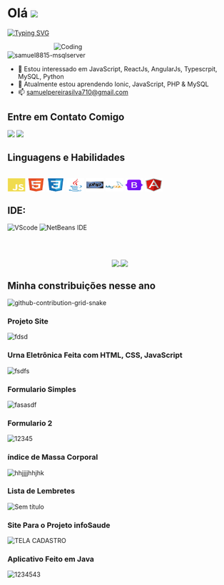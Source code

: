 # Olá <img src="https://camo.githubusercontent.com/e8e7b06ecf583bc040eb60e44eb5b8e0ecc5421320a92929ce21522dbc34c891/68747470733a2f2f6d656469612e67697068792e636f6d2f6d656469612f6876524a434c467a6361737252346961377a2f67697068792e676966" width="50">

[![Typing SVG](https://readme-typing-svg.herokuapp.com?font=Mouse+Memoirs&size=65&pause=500&color=06CD9C&vCenter=true&width=600&height=70&lines=Eu+sou+Samuel+Pereira+da+Silva;Desenvolvedor+Junior)](https://git.io/typing-svg)


<img align="right" alt="Coding" width="400" src="https://media.giphy.com/media/qgQUggAC3Pfv687qPC/giphy.gif"><br />
<img align="center" alt="samuel8815-msqlserver"  src="https://komarev.com/ghpvc/?username=samuel8815&style=flat-square">

- 👀 Estou interessado em JavaScript, ReactJs, AngularJs, Typescrpit,  MySQL, Python
- 🌱 Atualmente estou aprendendo Ionic, JavaScript, PHP & MySQL
- 📫 samuelpereirasilva710@gmail.com


## Entre em Contato Comigo



  <a href = "mailto:denilsondosantos64@gmail.com"><img src="https://img.shields.io/badge/-Gmail-%23333?style=for-the-badge&logo=gmail&logoColor=white" target="_blank"></a>
  <a href="https://www.linkedin.com/in/denilson-dos-santos-da-silva-b30851216//" target="_blank"><img src="https://img.shields.io/badge/-LinkedIn-%230077B5?style=for-the-badge&logo=linkedin&logoColor=white" target="_blank"></a>


## Linguagens e Habilidades 



<div style="display: inline_block"><br>
<img align="center" alt="samuel" height="30" width="40" src="https://raw.githubusercontent.com/devicons/devicon/master/icons/javascript/javascript-plain.svg">
<img align="center" alt="samuel" height="30" width="40" src="https://raw.githubusercontent.com/devicons/devicon/master/icons/html5/html5-original.svg"> 
<img align="center" alt="samuel" height="30" width="40" src="https://raw.githubusercontent.com/devicons/devicon/master/icons/css3/css3-original.svg">
<img align="center" alt="samuel" height="30" width="40" src="https://raw.githubusercontent.com/devicons/devicon/master/icons/java/java-original.svg">
<img align="center" alt="samuel" height="30" width="40" src="https://raw.githubusercontent.com/devicons/devicon/master/icons/php/php-original.svg">
<img align="center" alt="samuel" height="30" width="40" src="https://raw.githubusercontent.com/devicons/devicon/master/icons/mysql/mysql-original-wordmark.svg">    
<img align="center" alt="samuel" height="30" width="40" src="https://raw.githubusercontent.com/devicons/devicon/master/icons/bootstrap/bootstrap-original.svg">
<img align="center" alt="samuel" height="30" width="40" 
src="https://github.com/devicons/devicon/blob/master/icons/angularjs/angularjs-original.svg">

<br/>



  
##  IDE:

 
  ![ VScode ](https://img.shields.io/badge/Visual_Studio_Code-0078D4?style=for-the-badge&logo=visual%20studio%20code&logoColor=white)
  ![NetBeans IDE](https://img.shields.io/badge/NetBeansIDE-1B6AC6.svg?style=for-the-badge&logo=apache-netbeans-ide&logoColor=white)
     

 </a>
</p>
</br>
</br>
<p align="center">
  <a href="https://github.com/anuraghazra/github-readme-stats">
    <img
      align="center"
      src="https://github-readme-stats.vercel.app/api/top-langs/?username=samuel8815&layout=compact&langs_count=7&theme=tokyonight"
    />
  </a>
  <a href="https://github.com/anuraghazra/github-readme-stats">
    <img
      align="center"
      height="165"
      src="https://github-readme-stats.vercel.app/api?username=samuel8815&show_icons=true&theme=tokyonight&include_all_commits=true&count_private=true"
    />
  </a>
</p>

## **Minha constribuições nesse ano**
![github-contribution-grid-snake](https://user-images.githubusercontent.com/90639226/184780427-ce0be907-eef4-4832-aa97-c51532de66c6.gif)



### Projeto Site
 
![fdsd](https://user-images.githubusercontent.com/90639226/150712055-afc89681-77b2-4879-8f3c-012cbb627af9.png)
 
 
 
### Urna Eletrônica Feita com HTML, CSS, JavaScript
                                
![fsdfs](https://user-images.githubusercontent.com/90639226/142739786-887c47f6-a0bd-4dd6-a53c-e015e163842c.png)


### Formulario Simples
                                          
![fasasdf](https://user-images.githubusercontent.com/90639226/146659179-16d9bdac-a32c-4a6a-8015-a2b8699a6b26.png)
  
### Formulario 2
 ![12345](https://user-images.githubusercontent.com/90639226/151722202-da4626bd-f9fb-45db-8d75-3dc68beda64e.png)



### índice de Massa Corporal

![hhjjjjhhjhk](https://user-images.githubusercontent.com/90639226/148008599-c54cf2f4-55bd-44bd-9ea7-d11126e41dcb.png)


                                         
### Lista de Lembretes

![Sem título](https://user-images.githubusercontent.com/90639226/147428076-21ee5321-3143-41bf-943e-49cdf96eff2f.png)


### Site Para o Projeto infoSaude

![TELA CADASTRO](https://user-images.githubusercontent.com/90639226/171063088-14c6ab8a-79dd-48a7-8aea-f9f50ea67020.png)



### Aplicativo Feito em Java


![1234543](https://user-images.githubusercontent.com/90639226/177019276-d57d7b4f-fa4e-4d08-a134-384c0aa9780c.png)









